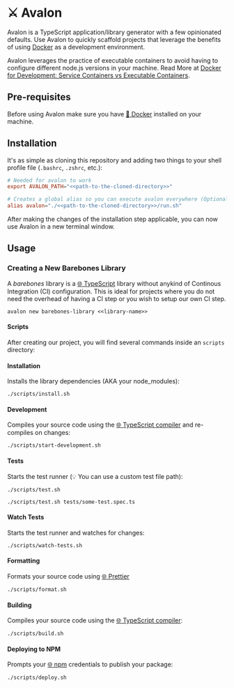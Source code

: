 # ⚔️ Avalon

Avalon is a TypeScript application/library generator with a few opinionated defaults. Use Avalon to quickly scaffold projects that leverage the benefits of using [Docker](https://www.docker.com) as a development environment.

Avalon leverages the practice of executable containers to avoid having to configure different node.js versions in your machine. Read More at [Docker for Development: Service Containers vs Executable Containers](https://levelup.gitconnected.com/docker-for-development-service-containers-vs-executable-containers-9fb831775133).

## Pre-requisites

Before using Avalon make sure you have [🐳 Docker](https://docs.docker.com/get-docker/) installed on your machine.

## Installation

It's as simple as cloning this repository and adding two things to your shell profile file (`.bashrc`, `.zshrc`, etc.):

```rc
# Needed for avalon to work
export AVALON_PATH="<<path-to-the-cloned-directory>>"

# Creates a global alias so you can execute avalon everywhere (Optional)
alias avalon="./<<path-to-the-cloned-directory>>/run.sh"
```

After making the changes of the installation step applicable, you can now use Avalon in a new terminal window.

## Usage

### Creating a New Barebones Library

A _barebones_ library is a [🌐 TypeScript](https://www.npmjs.com/package/typescript) library without anykind of Continous Integration (CI) configuration. This is ideal for projects where you do not need the overhead of having a CI step or you wish to setup our own CI step.

```shell
avalon new barebones-library <<library-name>>
```

#### Scripts

After creating our project, you will find several commands inside an `scripts` directory:

#### Installation

Installs the library dependencies (AKA your node_modules):

```shell
./scripts/install.sh
```

#### Development

Compiles your source code using the [🌐 TypeScript compiler](https://www.npmjs.com/package/typescript) and re-compiles on changes:

```shell
./scripts/start-development.sh
```

#### Tests

Starts the test runner (💡 You can use a custom test file path):

```shell
./scripts/test.sh
```

```shell
./scripts/test.sh tests/some-test.spec.ts
```

#### Watch Tests

Starts the test runner and watches for changes:

```shell
./scripts/watch-tests.sh
```

#### Formatting

Formats your source code using [🌐 Prettier](https://prettier.io)

```shell
./scripts/format.sh
```

#### Building

Compiles your source code using the [🌐 TypeScript compiler](https://www.npmjs.com/package/typescript):

```shell
./scripts/build.sh
```

#### Deploying to NPM

Prompts your [🌐 npm](https://www.npmjs.com) credentials to publish your package:

```shell
./scripts/deploy.sh
```
